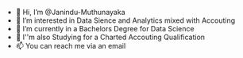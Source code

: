 - 👋 Hi, I’m @Janindu-Muthunayaka
- 👀 I’m interested in Data Sience and Analytics mixed with Accouting
- 🌱 I’m currently in a Bachelors Degree for Data Science
- 🌱 I''m also Studying for a Charted Accouting Qualification
- 📫 You can reach me via an email

<!---
Janindu-Muthunayaka/Janindu-Muthunayaka is a ✨ special ✨ repository because its `README.md` (this file) appears on your GitHub profile.
You can click the Preview link to take a look at your changes.
--->

